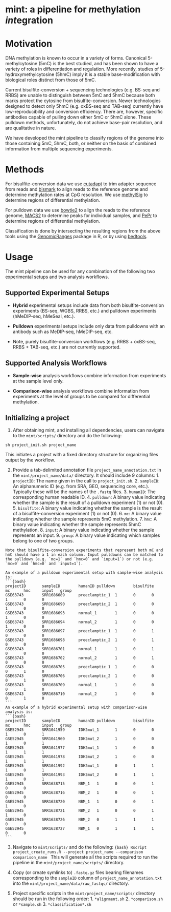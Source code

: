 # mint: a pipeline for *m*ethylation *int*egration

# Motivation

DNA methylation is known to occur in a variety of forms. Canonical 5-methylcytosine (5mC) is the best studied, and has been shown to have a variety of roles in differentiation and regulation. More recently, studies of 5-hydroxymethylcytosine (5hmC) imply it is a stable base-modification with biological roles distinct from those of 5mC.

Current bisulfite-conversion + sequencing technologies (e.g. BS-seq and RRBS) are unable to distinguish between 5mC and 5hmC because both marks protect the cytosine from bisulfite-conversion. Newer technologies designed to detect only 5hmC (e.g. oxBS-seq and TAB-seq) currently have low-reproducibility and conversion efficiency. There are, however, specific antibodies capable of pulling down either 5mC or 5hmC alone. These pulldown methods, unfortunately, do not achieve base-pair resolution, and are qualitative in nature.

We have developed the mint pipeline to classify regions of the genome into those containing 5mC, 5hmC, both, or neither on the basis of combined information from multiple sequencing experiments.

# Methods

For bisulfite-conversion data we use [cutadapt](https://cutadapt.readthedocs.org/en/stable/) to trim adapter sequence from reads and [bismark](http://www.bioinformatics.babraham.ac.uk/projects/bismark/) to align reads to the reference genome and determine methylation rates at CpG resolution. We use [methylSig](https://github.com/sartorlab/methylSig) to determine regions of differential methylation.

For pulldown data we use [bowtie2](http://bowtie-bio.sourceforge.net/bowtie2/index.shtml) to align the reads to the reference genome, [MACS2](https://github.com/taoliu/MACS/tree/master/MACS2) to determine peaks for individual samples, and [PePr](https://github.com/shawnzhangyx/PePr) to determine regions of differential methylation.

Classification is done by intersecting the resulting regions from the above tools using the [GenomicRanges](http://bioconductor.org/packages/release/bioc/html/GenomicRanges.html) package in R, or by using [bedtools](https://bedtools.readthedocs.org/en/latest/).
# Usage
The mint pipeline can be used for any combination of the following two experimental setups and two analysis workflows.

## Supported Experimental Setups

* **Hybrid** experimental setups include data from both bisulfite-conversion experiments (BS-seq, WGBS, RRBS, etc.) and pulldown experiments (hMeDIP-seq, hMeSeal, etc.).

* **Pulldown** experimental setups include only data from pulldowns with an antibody such as MeDIP-seq, hMeDIP-seq, etc.

* Note, purely bisulfite-conversion workflows (e.g. RRBS + oxBS-seq, RRBS + TAB-seq, etc.) are not currently supported.

## Supported Analysis Workflows

* **Sample-wise** analysis workflows combine information from experiments at the sample level only.

* **Comparison-wise** analysis workflows combine information from experiments at the level of groups to be compared for differential methylation.

## Initializing a project

  1. After obtaining mint, and installing all dependencies, users can navigate to the `mint/scripts/` directory and do the following:
  ```{bash}
  sh project_init.sh project_name
  ```
  This initiates a project with a fixed directory structure for organizing files output by the workflow.

  2. Provide a tab-delimited annotation file `project_name_annotation.txt` in the `mint/project_name/data/` directory. It should include 9 columns:
    1. `projectID`: The name given in the call to `project_init.sh`.
    2. `sampleID`: An alphanumeric ID (e.g. from SRA, GEO, sequencing core, etc.). Typically these will be the names of the `.fastq` files.
    3. `humanID`: The corresponding human readable ID.
    4. `pulldown`: A binary value indicating whether the sample is the result of a pulldown experiment (1) or not (0).
    5. `bisulfite`: A binary value indicating whether the sample is the result of a bisulfite-conversion experiment (1) or not (0).
    6. `mc`: A binary value indicating whether the sample represents 5mC methylation.
    7. `hmc`: A binary value indicating whether the sample represents 5hmC methylation.
    8. `input`: A binary value indicating whether the sample represents an input.
    9. `group`: A binary value indicating which samples belong to one of two groups.

    Note that bisulfite-conversion experiments that represent both mC and hmC should have a 1 in each column. Input pulldowns can be matched to the pulldown (e.g. `mc=1` and `hmc=0` and `input=1`) or not (e.g. `mc=0` and `hmc=0` and `input=1`).

    An example of a pulldown experimental setup with sample-wise analysis is:
    ```{bash}
    projectID       sampleID        humanID pulldown        bisulfite       mc      hmc     input   group
    GSE63743        SRR1686689      preeclamptic_1  1       0       0       1       0       0
    GSE63743        SRR1686690      preeclamptic_2  1       0       0       1       0       0
    GSE63743        SRR1686693      normal_1        1       0       0       1       0       0
    GSE63743        SRR1686694      normal_2        1       0       0       1       0       0
    GSE63743        SRR1686697      preeclamptic_1  1       0       1       0       0       0
    GSE63743        SRR1686698      preeclamptic_2  1       0       1       0       0       0
    GSE63743        SRR1686701      normal_1        1       0       1       0       0       0
    GSE63743        SRR1686702      normal_2        1       0       1       0       0       0
    GSE63743        SRR1686705      preeclamptic_1  1       0       0       0       1       0
    GSE63743        SRR1686706      preeclamptic_2  1       0       0       0       1       0
    GSE63743        SRR1686709      normal_1        1       0       0       0       1       0
    GSE63743        SRR1686710      normal_2        1       0       0       0       1       0
    ```
    An example of a hybrid experimental setup with comparison-wise analysis is:
    ```{bash}
    projectID       sampleID        humanID pulldown        bisulfite       mc      hmc     input   group
    GSE52945        SRR1041959      IDH2mut_1       1       0       0       1       0       1
    GSE52945        SRR1041960      IDH2mut_2       1       0       0       1       0       1
    GSE52945        SRR1041977      IDH2mut_1       1       0       0       1       1       1
    GSE52945        SRR1041978      IDH2mut_2       1       0       0       1       1       1
    GSE52945        SRR1041992      IDH2mut_1       0       1       1       1       0       1
    GSE52945        SRR1041993      IDH2mut_2       0       1       1       1       0       1
    GSE52945        SRR1638715      NBM_1   1       0       0       1       0       0
    GSE52945        SRR1638716      NBM_2   1       0       0       1       0       0
    GSE52945        SRR1638720      NBM_1   1       0       0       1       1       0
    GSE52945        SRR1638721      NBM_2   1       0       0       1       1       0
    GSE52945        SRR1638726      NBM_2   0       1       1       1       0       0
    GSE52945        SRR1638727      NBM_1   0       1       1       1       0       0
    ```

  3. Navigate to `mint/scripts/` and do the following:
    ```{bash}
    Rscript project_create_runs.R --project project_name --comparison comparison_name
    ```
    This will generate all the scripts required to run the pipeline in the `mint/project_name/scripts/` directory.

  4. Copy (or create symlinks to) `.fastq.gz` files bearing filenames corresponding to the `sampleID` column of `project_name_annotation.txt` into the `mint/project_name/data/raw_fastqs/` directory.

  5. Project specific scripts in the `mint/project_name/scripts/` directory should be run in the following order:
    1. `*alignment.sh`
    2. `*comparison.sh` or `*sample.sh`
    3. `*classification*.sh`
